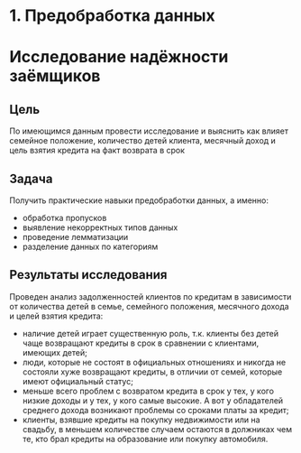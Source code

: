 # 1. Предобработка данных

# Исследование надёжности заёмщиков

## Цель
По имеющимся данным провести исследование и выяснить как влияет семейное положение, количество детей клиента, месячный доход и цель взятия кредита на факт возврата в срок

## Задача
Получить практические навыки предобработки данных, а именно:

- обработка пропусков
- выявление некорректных типов данных
- проведение лемматизации
- разделение данных по категориям

## Результаты исследования
Проведен анализ задолженностей клиентов по кредитам в зависимости от количества детей в семье, семейного положения, месячного дохода и целей взятия кредита:
  -  наличие детей играет существенную роль, т.к. клиенты без детей чаще возвращают кредиты в срок в сравнении с клиентами, имеющих детей;
  -  люди, которые не состоят в официальных отношениях и никогда не состояли хуже возвращают кредиты, в отличии от семей, которые имеют официальный статус;
  -  меньше всего проблем с возвратом кредита в срок у тех, у кого низкие доходы и у тех, у кого самые высокие. А вот у обладателей среднего дохода возникают проблемы со сроками платы за кредит;
  -  клиенты, взявшие кредиты на покупку недвижимости или на свадьбу, в меньшем количестве случаем остаются в должниках чем те, кто брал кредиты на образование или покупку автомобиля.
